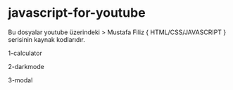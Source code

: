 # javascript-for-youtube

Bu dosyalar youtube üzerindeki  > Mustafa Filiz { HTML/CSS/JAVASCRIPT } serisinin kaynak kodlarıdır.

1-calculator

2-darkmode

3-modal
